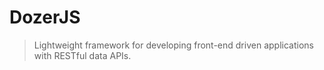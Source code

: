 # DozerJS

> Lightweight framework for developing front-end driven applications with RESTful
data APIs.